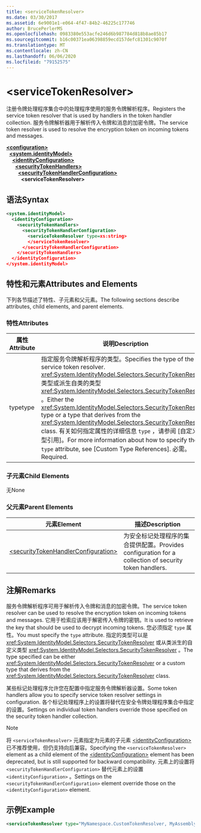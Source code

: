 ```yaml
---
title: <serviceTokenResolver>
ms.date: 03/30/2017
ms.assetid: 6e9001e1-e064-4f47-84b2-46225c177746
author: BrucePerlerMS
ms.openlocfilehash: 0983380e553acfe246d6b987784d818b8ae85b17
ms.sourcegitcommit: b16c00371ea06398859ecd157defc81301c9070f
ms.translationtype: MT
ms.contentlocale: zh-CN
ms.lasthandoff: 06/06/2020
ms.locfileid: "79152575"
---
```

# \<serviceTokenResolver>
<span data-ttu-id="22cfc-101">注册令牌处理程序集合中的处理程序使用的服务令牌解析程序。</span><span class="sxs-lookup"><span data-stu-id="22cfc-101">Registers the service token resolver that is used by handlers in the token handler collection.</span></span> <span data-ttu-id="22cfc-102">服务令牌解析器用于解析传入令牌和消息的加密令牌。</span><span class="sxs-lookup"><span data-stu-id="22cfc-102">The service token resolver is used to resolve the encryption token on incoming tokens and messages.</span></span>  
  
[**\<configuration>**](../configuration-element.md)\
&nbsp;&nbsp;[**\<system.identityModel>**](system-identitymodel.md)\
&nbsp;&nbsp;&nbsp;&nbsp;[**\<identityConfiguration>**](identityconfiguration.md)\
&nbsp;&nbsp;&nbsp;&nbsp;&nbsp;&nbsp;[**\<securityTokenHandlers>**](securitytokenhandlers.md)\
&nbsp;&nbsp;&nbsp;&nbsp;&nbsp;&nbsp;&nbsp;&nbsp;[**\<securityTokenHandlerConfiguration>**](securitytokenhandlerconfiguration.md)\
&nbsp;&nbsp;&nbsp;&nbsp;&nbsp;&nbsp;&nbsp;&nbsp;&nbsp;&nbsp;**\<serviceTokenResolver>**  
  
## <a name="syntax"></a><span data-ttu-id="22cfc-103">语法</span><span class="sxs-lookup"><span data-stu-id="22cfc-103">Syntax</span></span>  
  
```xml  
<system.identityModel>  
  <identityConfiguration>  
    <securityTokenHandlers>  
      <securityTokenHandlerConfiguration>  
        <serviceTokenResolver type=xs:string>  
        </serviceTokenResolver>  
      </securityTokenHandlerConfiguration>  
    </securityTokenHandlers>  
  </identityConfiguration>  
</system.identityModel>  
```  
  
## <a name="attributes-and-elements"></a><span data-ttu-id="22cfc-104">特性和元素</span><span class="sxs-lookup"><span data-stu-id="22cfc-104">Attributes and Elements</span></span>  
 <span data-ttu-id="22cfc-105">下列各节描述了特性、子元素和父元素。</span><span class="sxs-lookup"><span data-stu-id="22cfc-105">The following sections describe attributes, child elements, and parent elements.</span></span>  
  
### <a name="attributes"></a><span data-ttu-id="22cfc-106">特性</span><span class="sxs-lookup"><span data-stu-id="22cfc-106">Attributes</span></span>  
  
|<span data-ttu-id="22cfc-107">属性</span><span class="sxs-lookup"><span data-stu-id="22cfc-107">Attribute</span></span>|<span data-ttu-id="22cfc-108">说明</span><span class="sxs-lookup"><span data-stu-id="22cfc-108">Description</span></span>|  
|---------------|-----------------|  
|<span data-ttu-id="22cfc-109">type</span><span class="sxs-lookup"><span data-stu-id="22cfc-109">type</span></span>|<span data-ttu-id="22cfc-110">指定服务令牌解析程序的类型。</span><span class="sxs-lookup"><span data-stu-id="22cfc-110">Specifies the type of the service token resolver.</span></span> <span data-ttu-id="22cfc-111"><xref:System.IdentityModel.Selectors.SecurityTokenResolver>类型或派生自类的类型 <xref:System.IdentityModel.Selectors.SecurityTokenResolver> 。</span><span class="sxs-lookup"><span data-stu-id="22cfc-111">Either the <xref:System.IdentityModel.Selectors.SecurityTokenResolver> type or a type that derives from the <xref:System.IdentityModel.Selectors.SecurityTokenResolver> class.</span></span> <span data-ttu-id="22cfc-112">有关如何指定属性的详细信息 `type` ，请参阅 [自定义类型引用]。</span><span class="sxs-lookup"><span data-stu-id="22cfc-112">For more information about how to specify the `type` attribute, see [Custom Type References].</span></span> <span data-ttu-id="22cfc-113">必需。</span><span class="sxs-lookup"><span data-stu-id="22cfc-113">Required.</span></span>|  
  
### <a name="child-elements"></a><span data-ttu-id="22cfc-114">子元素</span><span class="sxs-lookup"><span data-stu-id="22cfc-114">Child Elements</span></span>  
 <span data-ttu-id="22cfc-115">无</span><span class="sxs-lookup"><span data-stu-id="22cfc-115">None</span></span>  
  
### <a name="parent-elements"></a><span data-ttu-id="22cfc-116">父元素</span><span class="sxs-lookup"><span data-stu-id="22cfc-116">Parent Elements</span></span>  
  
|<span data-ttu-id="22cfc-117">元素</span><span class="sxs-lookup"><span data-stu-id="22cfc-117">Element</span></span>|<span data-ttu-id="22cfc-118">描述</span><span class="sxs-lookup"><span data-stu-id="22cfc-118">Description</span></span>|  
|-------------|-----------------|  
|[\<securityTokenHandlerConfiguration>](securitytokenhandlerconfiguration.md)|<span data-ttu-id="22cfc-119">为安全标记处理程序的集合提供配置。</span><span class="sxs-lookup"><span data-stu-id="22cfc-119">Provides configuration for a collection of security token handlers.</span></span>|  
  
## <a name="remarks"></a><span data-ttu-id="22cfc-120">注解</span><span class="sxs-lookup"><span data-stu-id="22cfc-120">Remarks</span></span>  
 <span data-ttu-id="22cfc-121">服务令牌解析程序可用于解析传入令牌和消息的加密令牌。</span><span class="sxs-lookup"><span data-stu-id="22cfc-121">The service token resolver can be used to resolve the encryption token on incoming tokens and messages.</span></span> <span data-ttu-id="22cfc-122">它用于检索应该用于解密传入令牌的密钥。</span><span class="sxs-lookup"><span data-stu-id="22cfc-122">It is used to retrieve the key that should be used to decrypt incoming tokens.</span></span> <span data-ttu-id="22cfc-123">您必须指定 `type` 属性。</span><span class="sxs-lookup"><span data-stu-id="22cfc-123">You must specify the `type` attribute.</span></span> <span data-ttu-id="22cfc-124">指定的类型可以是 <xref:System.IdentityModel.Selectors.SecurityTokenResolver> 或从类派生的自定义类型 <xref:System.IdentityModel.Selectors.SecurityTokenResolver> 。</span><span class="sxs-lookup"><span data-stu-id="22cfc-124">The type specified can be either <xref:System.IdentityModel.Selectors.SecurityTokenResolver> or a custom type that derives from the <xref:System.IdentityModel.Selectors.SecurityTokenResolver> class.</span></span>  
  
 <span data-ttu-id="22cfc-125">某些标记处理程序允许您在配置中指定服务令牌解析器设置。</span><span class="sxs-lookup"><span data-stu-id="22cfc-125">Some token handlers allow you to specify service token resolver settings in configuration.</span></span> <span data-ttu-id="22cfc-126">各个标记处理程序上的设置将替代在安全令牌处理程序集合中指定的设置。</span><span class="sxs-lookup"><span data-stu-id="22cfc-126">Settings on individual token handlers override those specified on the security token handler collection.</span></span>  
  
> [!NOTE]
> <span data-ttu-id="22cfc-127">将 `<serviceTokenResolver>` 元素指定为元素的子元素 [\<identityConfiguration>](identityconfiguration.md) 已不推荐使用，但仍支持向后兼容。</span><span class="sxs-lookup"><span data-stu-id="22cfc-127">Specifying the `<serviceTokenResolver>` element as a child element of the [\<identityConfiguration>](identityconfiguration.md) element has been deprecated, but is still supported for backward compatibility.</span></span> <span data-ttu-id="22cfc-128">元素上的设置将 `<securityTokenHandlerConfiguration>` 替代元素上的设置 `<identityConfiguration>` 。</span><span class="sxs-lookup"><span data-stu-id="22cfc-128">Settings on the `<securityTokenHandlerConfiguration>` element override those on the `<identityConfiguration>` element.</span></span>  
  
## <a name="example"></a><span data-ttu-id="22cfc-129">示例</span><span class="sxs-lookup"><span data-stu-id="22cfc-129">Example</span></span>  
  
```xml  
<serviceTokenResolver type="MyNamespace.CustomTokenResolver, MyAssembly" />  
```
